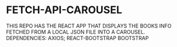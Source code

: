 # FETCH-API-CAROUSEL
THIS REPO HAS THE REACT APP THAT DISPLAYS THE BOOKS INFO FETCHED  FROM A LOCAL JSON FILE  INTO A CAROUSEL.   
DEPENDENCIES:  AXIOS; REACT-BOOTSTRAP BOOTSTRAP
